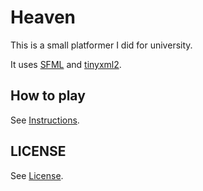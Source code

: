 # Heaven

This is a small platformer I did for university.

It uses [SFML] and [tinyxml2].

## How to play

See [Instructions].

## LICENSE

See [License].

[SFML]: https://github.com/SFML/SFML
[tinyxml2]: https://github.com/leethomason/tinyxml2
[Instructions]: INSTRUCTIONS.md
[License]: LICENSE.md